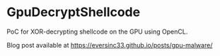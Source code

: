 # GpuDecryptShellcode

PoC for XOR-decrypting shellcode on the GPU using OpenCL.

Blog post available at https://eversinc33.github.io/posts/gpu-malware/
